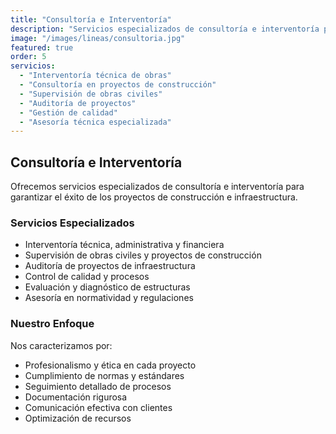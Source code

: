 ```yaml
---
title: "Consultoría e Interventoría"
description: "Servicios especializados de consultoría e interventoría para asegurar la calidad y el cumplimiento de los proyectos de construcción e infraestructura."
image: "/images/lineas/consultoria.jpg"
featured: true
order: 5
servicios:
  - "Interventoría técnica de obras"
  - "Consultoría en proyectos de construcción"
  - "Supervisión de obras civiles"
  - "Auditoría de proyectos"
  - "Gestión de calidad"
  - "Asesoría técnica especializada"
---
```


## Consultoría e Interventoría

Ofrecemos servicios especializados de consultoría e interventoría para garantizar el éxito de los proyectos de construcción e infraestructura.

### Servicios Especializados

- Interventoría técnica, administrativa y financiera
- Supervisión de obras civiles y proyectos de construcción
- Auditoría de proyectos de infraestructura
- Control de calidad y procesos
- Evaluación y diagnóstico de estructuras
- Asesoría en normatividad y regulaciones

### Nuestro Enfoque

Nos caracterizamos por:
- Profesionalismo y ética en cada proyecto
- Cumplimiento de normas y estándares
- Seguimiento detallado de procesos
- Documentación rigurosa
- Comunicación efectiva con clientes
- Optimización de recursos